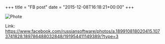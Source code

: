 +++
title = "FB post"
date = "2015-12-08T16:18:21+00:00"
+++



![Phote](https://scontent.xx.fbcdn.net/v/t1.0-0/s130x130/12301494_191954411149389_3977865666076404255_n.jpg?oh=54b4cfa26c2c371d21eebffcbf6d407b&oe=596DA0EF)


Link: https://www.facebook.com/russiansoftware/photos/a.189910818020415.1073741828.189786488032848/191954411149389/?type=3
